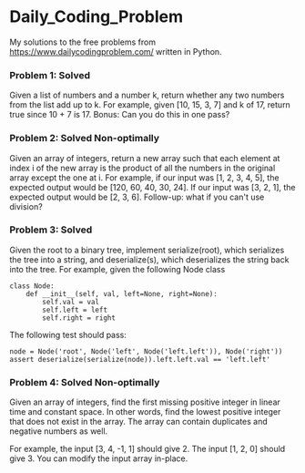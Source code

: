 # Daily_Coding_Problem
My solutions to the free problems from https://www.dailycodingproblem.com/ written in Python.

### Problem 1: Solved
Given a list of numbers and a number k, return whether any two numbers from the list add up to k.
For example, given [10, 15, 3, 7] and k of 17, return true since 10 + 7 is 17.
Bonus: Can you do this in one pass?

### Problem 2: Solved Non-optimally
Given an array of integers, return a new array such that each element at index i of the new array is the product of all the numbers in the original array except the one at i.
For example, if our input was [1, 2, 3, 4, 5], the expected output would be [120, 60, 40, 30, 24]. If our input was [3, 2, 1], the expected output would be [2, 3, 6].
Follow-up: what if you can't use division?

### Problem 3: Solved
Given the root to a binary tree, implement serialize(root), which serializes the tree into a string, and deserialize(s), which deserializes the string back into the tree.
For example, given the following Node class    

```
class Node:  
    def __init__(self, val, left=None, right=None):  
        self.val = val  
        self.left = left  
        self.right = right   
```
The following test should pass:    

```
node = Node('root', Node('left', Node('left.left')), Node('right'))  
assert deserialize(serialize(node)).left.left.val == 'left.left'  
```

### Problem 4: Solved Non-optimally
Given an array of integers, find the first missing positive integer in linear time and constant space. In other words, find the lowest positive integer that does not exist in the array. The array can contain duplicates and negative numbers as well.  

For example, the input [3, 4, -1, 1] should give 2. The input [1, 2, 0] should give 3.
You can modify the input array in-place.
